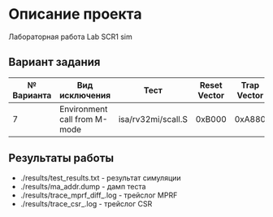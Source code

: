 # Описание проекта

Лабораторная работа Lab SCR1 sim

## Вариант задания

№ Варианта | Вид исключения | Тест | Reset Vector | Trap Vector | При обработке
---------- | -------------- | ---- | ------------ | ----------- | ------------
7 | Environment call from M-mode | isa/rv32mi/scall.S | 0xB000 | 0xA880 | Вывод строки «envcall»

## Результаты работы

* ./results/test_results.txt - результат симуляции
* ./results/ma_addr.dump - дамп теста
* ./results/trace_mprf_diff_.log - трейслог MPRF
* ./results/trace_csr_.log - трейслог CSR